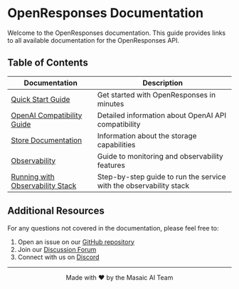 # OpenResponses Documentation

Welcome to the OpenResponses documentation. This guide provides links to all available documentation for the OpenResponses API.

## Table of Contents

| Documentation | Description |
|---------------|-------------|
| [Quick Start Guide](Quickstart.md) | Get started with OpenResponses in minutes |
| [OpenAI Compatibility Guide](OpenAICompatibility.md) | Detailed information about OpenAI API compatibility |
| [Store Documentation](Store.md) | Information about the storage capabilities |
| [Observability](Observability.md) | Guide to monitoring and observability features |
| [Running with Observability Stack](OR-With-Obs.md) | Step-by-step guide to run the service with the observability stack |

## Additional Resources

For any questions not covered in the documentation, please feel free to:

1. Open an issue on our [GitHub repository](https://github.com/masaic-ai-platform/open-responses)
2. Join our [Discussion Forum](https://github.com/orgs/masaic-ai-platform/discussions)
3. Connect with us on [Discord](https://discord.com/channels/1335132819260702723/1354795442004820068)

---

<p align="center">
  Made with ❤️ by the Masaic AI Team
</p> 
